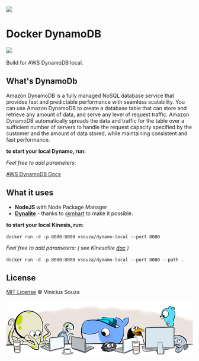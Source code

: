 <img src="http://ypereirareis.github.io/assets/images/posts/docker.svg" />

# Docker DynamoDB

[![](https://badge.imagelayers.io/vsouza/dynamo-local:latest.svg)](https://imagelayers.io/?images=vsouza/dynamo-local:latest 'Get your own badge on imagelayers.io')

Build for AWS DynamoDB local.

## What's DynamoDb

Amazon DynamoDB is a fully managed NoSQL database service that provides fast and predictable performance with seamless scalability. You can use Amazon DynamoDB to create a database table that can store and retrieve any amount of data, and serve any level of request traffic. Amazon DynamoDB automatically spreads the data and traffic for the table over a sufficient number of servers to handle the request capacity specified by the customer and the amount of data stored, while maintaining consistent and fast performance. 

__to start your local Dynamo, run:__



*Feel free to add parameters:*


[AWS DynamoDB Docs](http://docs.aws.amazon.com/amazondynamodb/latest/developerguide/Introduction.html)

## What it uses

 * __NodeJS__ with Node Package Manager
 * __[Dynalite](https://github.com/mhart/dynalite)__ - thanks to [@mhart](http://www.github.com/mhart) to make it possible.


__to start your local Kinesis, run:__

`docker run -d -p 8080:8080 vsouza/dynamo-local --port 8080`

*Feel free to add parameters: ( see Kinesalite [doc](https://github.com/mhart/dynalite) )* 

`docker run -d -p 8080:8080 vsouza/dynamo-local --port 8080 --path .`

## License
[MIT License](http://vsouza.mit-license.org/) © Vinicius Souza

<img src="contribute.png" />
